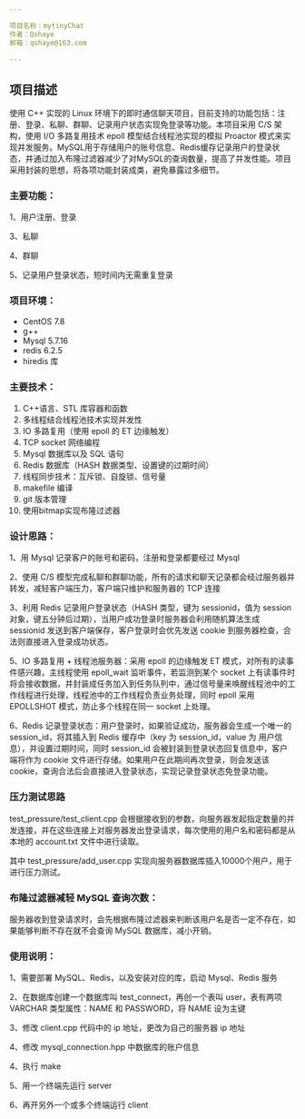 ```yaml
---

项目名称：mytinyChat
作者：Qshaye
邮箱：qshaye@163.com

---
```



## 项目描述

使用 C++ 实现的 Linux 环境下的即时通信聊天项目，目前支持的功能包括：注册、登录、私聊、群聊、记录用户状态实现免登录等功能。本项目采用 C/S 架构，使用 I/O 多路复用技术 epoll 模型结合线程池实现的模拟 Proactor 模式来实现并发服务。MySQL用于存储用户的账号信息、Redis缓存记录用户的登录状态，并通过加入布隆过滤器减少了对MySQL的查询数量，提高了并发性能。项目采用封装的思想，将各项功能封装成类，避免暴露过多细节。

### 主要功能：

1、用户注册、登录

3、私聊

4、群聊

5、记录用户登录状态，短时间内无需重复登录

### 项目环境：

- CentOS 7.8
- g++
- Mysql 5.7.16
- redis 6.2.5
- hiredis 库

### 主要技术：

1. C++语言、STL 库容器和函数
2. 多线程结合线程池技术实现并发性
3. IO 多路复用（使用 epoll 的 ET 边缘触发）
4. TCP socket 网络编程
5. Mysql 数据库以及 SQL 语句
6. Redis 数据库（HASH 数据类型、设置键的过期时间）
7. 线程同步技术：互斥锁、自旋锁、信号量
8. makefile 编译
9. git 版本管理
10. 使用bitmap实现布隆过滤器

### 设计思路：

1、用 Mysql 记录客户的账号和密码，注册和登录都要经过 Mysql

2、使用 C/S 模型完成私聊和群聊功能，所有的请求和聊天记录都会经过服务器并转发，减轻客户端压力，客户端只维护和服务器的 TCP 连接

3、利用 Redis 记录用户登录状态（HASH 类型，键为 sessionid，值为 session 对象，键五分钟后过期），当用户成功登录时服务器会利用随机算法生成 sessionid 发送到客户端保存，客户登录时会优先发送 cookie 到服务器检查，合法则直接进入登录成功状态。

5、IO 多路复用 + 线程池服务器：采用 epoll 的边缘触发 ET 模式，对所有的读事件感兴趣，主线程使用 epoll_wait 监听事件，若监测到某个 socket 上有读事件时将会接收数据，并封装成任务加入到任务队列中，通过信号量来唤醒线程池中的工作线程进行处理，线程池中的工作线程负责业务处理，同时 epoll 采用 EPOLLSHOT 模式，防止多个线程在同一 socket 上处理。

6、Redis 记录登录状态：用户登录时，如果验证成功，服务器会生成一个唯一的 session_id，将其插入到 Redis 缓存中（key 为 session_id，value 为 用户信息），并设置过期时间，同时 session_id 会被封装到登录状态回复信息中，客户端将作为 cookie 文件进行存储。如果用户在此期间再次登录，则会发送该 cookie，查询合法后会直接进入登录状态，实现记录登录状态免登录功能。


### 压力测试思路

test_pressure/test_client.cpp 会根据接收到的参数，向服务器发起指定数量的并发连接，并在这些连接上对服务器发出登录请求，每次使用的用户名和密码都是从本地的 account.txt 文件中进行读取。

其中 test_pressure/add_user.cpp 实现向服务器数据库插入10000个用户，用于进行压力测试。

### 布隆过滤器减轻 MySQL 查询次数：

服务器收到登录请求时，会先根据布隆过滤器来判断该用户名是否一定不存在，如果能够判断不存在就不会查询 MySQL 数据库，减小开销。




### 使用说明：

1、需要部署 MySQL、Redis，以及安装对应的库，启动 Mysql、Redis 服务

2、在数据库创建一个数据库叫 test_connect，再创一个表叫 user，表有两项 VARCHAR 类型属性：NAME 和 PASSWORD，将 NAME 设为主键

3、修改 client.cpp 代码中的 ip 地址，更改为自己的服务器 ip 地址

4、修改 mysql_connection.hpp 中数据库的账户信息

4、执行 make 

5、用一个终端先运行 server

6、再开另外一个或多个终端运行 client
